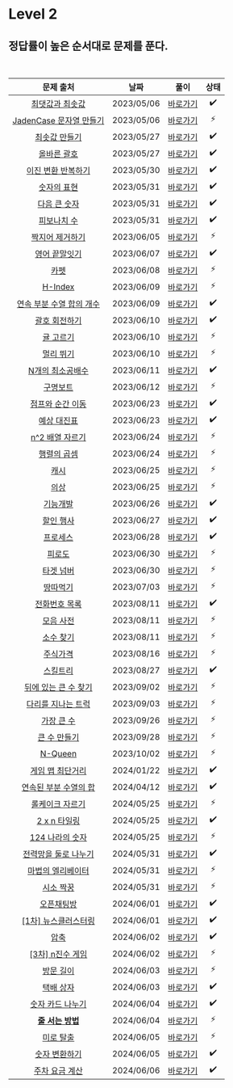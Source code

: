 # Level 2

## 정답률이 높은 순서대로 문제를 푼다.

<br>

|                                          문제 출처                                           |    날짜    |          풀이           | 상태 |
| :------------------------------------------------------------------------------------------: | :--------: | :---------------------: | :--: |
|      [최댓값과 최솟값](https://school.programmers.co.kr/learn/courses/30/lessons/12939)      | 2023/05/06 | [바로가기](./12939.js)  |  ✔️  |
|  [JadenCase 문자열 만들기](https://school.programmers.co.kr/learn/courses/30/lessons/12951)  | 2023/05/06 | [바로가기](./12951.js)  |  ⚡  |
|       [최솟값 만들기](https://school.programmers.co.kr/learn/courses/30/lessons/12941)       | 2023/05/27 | [바로가기](./12941.js)  |  ✔️  |
|        [올바른 괄호](https://school.programmers.co.kr/learn/courses/30/lessons/12909)        | 2023/05/27 | [바로가기](./12909.js)  |  ✔️  |
|    [이진 변환 반복하기](https://school.programmers.co.kr/learn/courses/30/lessons/70129)     | 2023/05/30 | [바로가기](./70129.js)  |  ✔️  |
|        [숫자의 표현](https://school.programmers.co.kr/learn/courses/30/lessons/12924)        | 2023/05/31 | [바로가기](./12924.js)  |  ✔️  |
|       [다음 큰 숫자](https://school.programmers.co.kr/learn/courses/30/lessons/12911)        | 2023/05/31 | [바로가기](./12911.js)  |  ✔️  |
|        [피보나치 수](https://school.programmers.co.kr/learn/courses/30/lessons/12945)        | 2023/05/31 | [바로가기](./12945.js)  |  ✔️  |
|      [짝지어 제거하기](https://school.programmers.co.kr/learn/courses/30/lessons/12973)      | 2023/06/05 | [바로가기](./12973.js)  |  ⚡  |
|       [영어 끝말잇기](https://school.programmers.co.kr/learn/courses/30/lessons/12981)       | 2023/06/07 | [바로가기](./12981.js)  |  ✔️  |
|           [카펫](https://school.programmers.co.kr/learn/courses/30/lessons/42842)            | 2023/06/08 | [바로가기](./42842.js)  |  ⚡  |
|          [H-Index](https://school.programmers.co.kr/learn/courses/30/lessons/42747)          | 2023/06/09 | [바로가기](./42747.js)  |  ⚡  |
| [연속 부분 수열 합의 개수](https://school.programmers.co.kr/learn/courses/30/lessons/131701) | 2023/06/09 | [바로가기](./131701.js) |  ✔️  |
|       [괄호 회전하기](https://school.programmers.co.kr/learn/courses/30/lessons/76502)       | 2023/06/10 | [바로가기](./76502.js)  |  ✔️  |
|        [귤 고르기](https://school.programmers.co.kr/learn/courses/30/lessons/138476)         | 2023/06/10 | [바로가기](./138476.js) |  ⚡  |
|         [멀리 뛰기](https://school.programmers.co.kr/learn/courses/30/lessons/12914)         | 2023/06/10 | [바로가기](./12914.js)  |  ⚡  |
|     [N개의 최소공배수](https://school.programmers.co.kr/learn/courses/30/lessons/12953)      | 2023/06/11 | [바로가기](./12953.js)  |  ✔️  |
|         [구명보트](https://school.programmers.co.kr/learn/courses/30/lessons/42885)          | 2023/06/12 | [바로가기](./42885.js)  |  ⚡  |
|     [점프와 순간 이동](https://school.programmers.co.kr/learn/courses/30/lessons/12980)      | 2023/06/23 | [바로가기](./12980.js)  |  ✔️  |
|        [예상 대진표](https://school.programmers.co.kr/learn/courses/30/lessons/12985)        | 2023/06/23 | [바로가기](./12985.js)  |  ✔️  |
|      [n^2 배열 자르기](https://school.programmers.co.kr/learn/courses/30/lessons/87390)      | 2023/06/24 | [바로가기](./87390.js)  |  ⚡  |
|        [행렬의 곱셈](https://school.programmers.co.kr/learn/courses/30/lessons/12949)        | 2023/06/24 | [바로가기](./12949.js)  |  ⚡  |
|           [캐시](https://school.programmers.co.kr/learn/courses/30/lessons/17680)            | 2023/06/25 | [바로가기](./17680.js)  |  ⚡  |
|           [의상](https://school.programmers.co.kr/learn/courses/30/lessons/42578)            | 2023/06/25 | [바로가기](./42578.js)  |  ⚡  |
|         [기능개발](https://school.programmers.co.kr/learn/courses/30/lessons/42586)          | 2023/06/26 | [바로가기](./42586.js)  |  ✔️  |
|        [할인 행사](https://school.programmers.co.kr/learn/courses/30/lessons/131127)         | 2023/06/27 | [바로가기](./131127.js) |  ✔️  |
|         [프로세스](https://school.programmers.co.kr/learn/courses/30/lessons/42587)          | 2023/06/28 | [바로가기](./42587.js)  |  ✔️  |
|          [피로도](https://school.programmers.co.kr/learn/courses/30/lessons/87946)           | 2023/06/30 | [바로가기](./87946.js)  |  ⚡  |
|         [타겟 넘버](https://school.programmers.co.kr/learn/courses/30/lessons/43165)         | 2023/06/30 | [바로가기](./43165.js)  |  ⚡  |
|         [땅따먹기](https://school.programmers.co.kr/learn/courses/30/lessons/12913)          | 2023/07/03 | [바로가기](./12913.js)  |  ⚡  |
|       [전화번호 목록](https://school.programmers.co.kr/learn/courses/30/lessons/42577)       | 2023/08/11 | [바로가기](./42577.js)  |  ✔️  |
|         [모음 사전](https://school.programmers.co.kr/learn/courses/30/lessons/84512)         | 2023/08/11 | [바로가기](./84512.js)  |  ⚡  |
|         [소수 찾기](https://school.programmers.co.kr/learn/courses/30/lessons/42839)         | 2023/08/11 | [바로가기](./42839.js)  |  ⚡  |
|         [주식가격](https://school.programmers.co.kr/learn/courses/30/lessons/42584)          | 2023/08/16 | [바로가기](./42584.js)  |  ⚡  |
|         [스킬트리](https://school.programmers.co.kr/learn/courses/30/lessons/49993)          | 2023/08/27 | [바로가기](./49993.js)  |  ✔️  |
|   [뒤에 있는 큰 수 찾기](https://school.programmers.co.kr/learn/courses/30/lessons/154539)   | 2023/09/02 | [바로가기](./154539.js) |  ⚡  |
|    [다리를 지나는 트럭](https://school.programmers.co.kr/learn/courses/30/lessons/42583)     | 2023/09/03 | [바로가기](./42583.js)  |  ⚡  |
|        [가장 큰 수](https://school.programmers.co.kr/learn/courses/30/lessons/42746)         | 2023/09/26 | [바로가기](./42746.js)  |  ⚡  |
|       [큰 수 만들기](https://school.programmers.co.kr/learn/courses/30/lessons/42883)        | 2023/09/28 | [바로가기](./42883.js)  |  ⚡  |
|          [N-Queen](https://school.programmers.co.kr/learn/courses/30/lessons/12952)          | 2023/10/02 | [바로가기](./12952.js)  |  ⚡  |
|      [게임 맵 최단거리](https://school.programmers.co.kr/learn/courses/30/lessons/1844)      | 2024/01/22 |  [바로가기](./1844.js)  |  ✔️  |
|  [연속된 부분 수열의 합](https://school.programmers.co.kr/learn/courses/30/lessons/178870)   | 2024/04/12 | [바로가기](./178870.js) |  ✔️  |
|     [롤케이크 자르기](https://school.programmers.co.kr/learn/courses/30/lessons/132265)      | 2024/05/25 | [바로가기](./132265.js) |  ⚡  |
|       [2 x n 타일링](https://school.programmers.co.kr/learn/courses/30/lessons/12900)        | 2024/05/25 | [바로가기](./12900.js)  |  ✔️  |
|      [124 나라의 숫자](https://school.programmers.co.kr/learn/courses/30/lessons/12899)      | 2024/05/25 | [바로가기](./12899.js)  |  ⚡  |
|   [전력망을 둘로 나누기](https://school.programmers.co.kr/learn/courses/30/lessons/86971)    | 2024/05/31 | [바로가기](./86971.js)  |  ✔️  |
|    [마법의 엘리베이터](https://school.programmers.co.kr/learn/courses/30/lessons/148653)     | 2024/05/31 | [바로가기](./148653.js) |  ⚡  |
|        [시소 짝꿍](https://school.programmers.co.kr/learn/courses/30/lessons/152996)         | 2024/05/31 | [바로가기](./152996.js) |  ⚡  |
|        [오픈채팅방](https://school.programmers.co.kr/learn/courses/30/lessons/42888)         | 2024/06/01 | [바로가기](./42888.js)  |  ✔️  |
|   [[1차] 뉴스클러스터링](https://school.programmers.co.kr/learn/courses/30/lessons/17677)    | 2024/06/01 | [바로가기](./17677.js)  |  ✔️  |
|           [압축](https://school.programmers.co.kr/learn/courses/30/lessons/17684)            | 2024/06/02 | [바로가기](./17684.js)  |  ✔️  |
|     [[3차] n진수 게임](https://school.programmers.co.kr/learn/courses/30/lessons/17687)      | 2024/06/02 | [바로가기](./17687.js)  |  ⚡  |
|         [방문 길이](https://school.programmers.co.kr/learn/courses/30/lessons/49994)         | 2024/06/03 | [바로가기](./49994.js)  |  ⚡  |
|        [택배 상자](https://school.programmers.co.kr/learn/courses/30/lessons/131704)         | 2024/06/03 | [바로가기](./131704.js) |  ✔️  |
|     [숫자 카드 나누기](https://school.programmers.co.kr/learn/courses/30/lessons/135807)     | 2024/06/04 | [바로가기](./135807.js) |  ✔️  |
|     [**줄 서는 방법**](https://school.programmers.co.kr/learn/courses/30/lessons/12936)      | 2024/06/04 | [바로가기](./12936.js)  |  ⚡  |
|        [미로 탈출 ](https://school.programmers.co.kr/learn/courses/30/lessons/159993)        | 2024/06/05 | [바로가기](./159993.js) |  ⚡  |
|      [숫자 변환하기 ](https://school.programmers.co.kr/learn/courses/30/lessons/154538)      | 2024/06/05 | [바로가기](./154538.js) |  ✔️  |
|      [주차 요금 계산 ](https://school.programmers.co.kr/learn/courses/30/lessons/92341)      | 2024/06/06 | [바로가기](./92341.js)  |  ✔️  |
